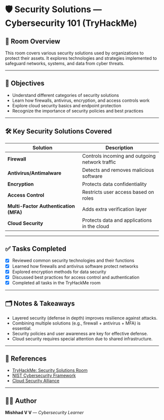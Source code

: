 # 🛡️ Security Solutions — Cybersecurity 101 (TryHackMe)

## 📌 Room Overview
This room covers various security solutions used by organizations to protect their assets. It explores technologies and strategies implemented to safeguard networks, systems, and data from cyber threats.

---

## 🎯 Objectives
- Understand different categories of security solutions
- Learn how firewalls, antivirus, encryption, and access controls work
- Explore cloud security basics and endpoint protection
- Recognize the importance of security policies and best practices

---

## 🛠️ Key Security Solutions Covered

| Solution | Description |
| -------- | ----------- |
| **Firewall** | Controls incoming and outgoing network traffic |
| **Antivirus/Antimalware** | Detects and removes malicious software |
| **Encryption** | Protects data confidentiality |
| **Access Control** | Restricts user access based on roles |
| **Multi-Factor Authentication (MFA)** | Adds extra verification layer |
| **Cloud Security** | Protects data and applications in the cloud |

---

## ✅ Tasks Completed
- [x] Reviewed common security technologies and their functions
- [x] Learned how firewalls and antivirus software protect networks
- [x] Explored encryption methods for data security
- [x] Discussed best practices for access control and authentication
- [x] Completed all tasks in the TryHackMe room

---

## 🗂️ Notes & Takeaways
- Layered security (defense in depth) improves resilience against attacks.
- Combining multiple solutions (e.g., firewall + antivirus + MFA) is essential.
- Security policies and user awareness are key for effective defense.
- Cloud security requires special attention due to shared infrastructure.

---

## 🔗 References
- [TryHackMe: Security Solutions Room](https://tryhackme.com)
- [NIST Cybersecurity Framework](https://www.nist.gov/cyberframework)
- [Cloud Security Alliance](https://cloudsecurityalliance.org)

---

## 👨‍💻 Author
**Mishhad V V** — *Cybersecurity Learner*


